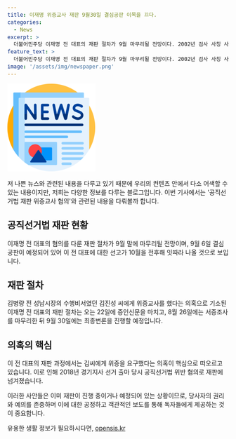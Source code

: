 ```yaml
---
title: 이재명 위증교사 재판 9월30일 결심공판 이목을 끄다.
categories:
  - News
excerpt: >
  더불어민주당 이재명 전 대표의 재판 절차가 9월 마무리될 전망이다. 2002년 검사 사칭 사건과 2018년의 공직선거법 위반 혐의 등에 휩싸였으며, 위증교사 혐의로 9월 6일 결심공판이 예정되어 있어 관심이 쏠리고 있다. 공직선거법 재판에서 무죄를 받기 위해 증언을 유도했다는 의혹이 도마에 오르면서, 이 대표에 대한 선고가 10월 전후에 예상되고 있다. 클릭하여 전문 기사를 읽어보세요.
feature_text: >
  더불어민주당 이재명 전 대표의 재판 절차가 9월 마무리될 전망이다. 2002년 검사 사칭 사건과 2018년의 공직선거법 위반 혐의 등에 휩싸였으며, 위증교사 혐의로 9월 6일 결심공판이 예정되어 있어 관심이 쏠리고 있다. 공직선거법 재판에서 무죄를 받기 위해 증언을 유도했다는 의혹이 도마에 오르면서, 이 대표에 대한 선고가 10월 전후에 예상되고 있다. 클릭하여 전문 기사를 읽어보세요.
image: '/assets/img/newspaper.png'
---
```


<p><img src="/assets/img/newspaper.png" alt="kimp 속보" /></p>

<p>저 나쁜 뉴스와 관련된 내용을 다루고 있기 때문에 우리의 컨텐츠 안에서 다소 어색할 수 있는 내용이지만, 저희는 다양한 정보를 다루는 블로그입니다. 이번 기사에서는 '공직선거법 재판 위증교사 혐의'와 관련된 내용을 다뤄볼까 합니다. </p>

<h2 data-ke-size="size26">공직선거법 재판 현황</h2>

<p>이재명 전 대표의 혐의를 다룬 재판 절차가 9월 말에 마무리될 전망이며, 9월 6일 결심공판이 예정되어 있어 이 전 대표에 대한 선고가 10월을 전후해 잇따라 나올 것으로 보입니다.</p>

<h2 data-ke-size="size26">재판 절차</h2>

<p>김병량 전 성남시장의 수행비서였던 김진성 씨에게 위증교사를 했다는 의혹으로 기소된 이재명 전 대표의 재판 절차는 오는 22일에 증인신문을 마치고, 8월 26일에는 서증조사를 마무리한 뒤 9월 30일에는 최종변론을 진행할 예정입니다.</p>

<h2 data-ke-size="size26">의혹의 핵심</h2>

<p>이 전 대표의 재판 과정에서는 김씨에게 위증을 요구했다는 의혹이 핵심으로 떠오르고 있습니다. 이로 인해 2018년 경기지사 선거 출마 당시 공직선거법 위반 혐의로 재판에 넘겨졌습니다.</p>

<p>이러한 사안들은 이미 재판이 진행 중이거나 예정되어 있는 상황이므로, 당사자의 권리와 예의를 존중하며 이에 대한 공정하고 객관적인 보도를 통해 독자들에게 제공하는 것이 중요합니다.</p>
유용한 생활 정보가 필요하시다면, <a href="https://opensis.kr" rel="dofollow">opensis.kr</a>


